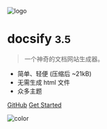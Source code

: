 <img src="https://hbimg.huabanimg.com/4a1b2a0fe31f092daa75623eeb7134196906cfe022f5f-mrSxZ0" alt="logo" />

# docsify <small>3.5</small>

> 一个神奇的文档网站生成器。

- 简单、轻便 (压缩后 ~21kB)
- 无需生成 html 文件
- 众多主题

[GitHub](https://github.com/docsifyjs/docsify/)
[Get Started](#docsify)

![color](#AFEEEE)

